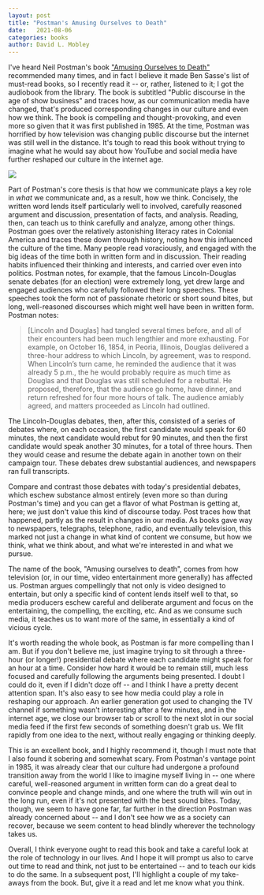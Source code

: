 ```yaml
---
layout: post
title: "Postman's Amusing Ourselves to Death"
date:   2021-08-06
categories: books
author: David L. Mobley
---
```


I've heard Neil Postman's book ["Amusing Ourselves to Death"](https://amzn.to/2WVyH0S) recommended many times, and in fact I believe it made Ben Sasse's list of must-read books, so I recently read it -- or, rather, listened to it; I got the audiobook from the library. The book is subtitled "Public discourse in the age of show business" and traces how, as our communication media have changed, that's produced corresponding changes in our culture and even how we think. The book is compelling and thought-provoking, and even more so given that it was first published in 1985. At the time, Postman was horrified by how television was changing public discourse but the internet was still well in the distance. It's tough to read this book without trying to imagine what he would say about how YouTube and social media have further reshaped our culture in the internet age.

<a href="https://www.amazon.com/Amusing-Ourselves-Death-Discourse-Business-ebook/dp/B0023ZLLH6?dchild=1&keywords=amusing+ourselves+to+death&qid=1628306178&sr=8-1&linkCode=li3&tag=davidlmobley-20&linkId=022352d85bdf6cb9f5923f88ee76ecb2&language=en_US&ref_=as_li_ss_il" target="_blank"><img border="0" src="//ws-na.amazon-adsystem.com/widgets/q?_encoding=UTF8&ASIN=B0023ZLLH6&Format=_SL250_&ID=AsinImage&MarketPlace=US&ServiceVersion=20070822&WS=1&tag=davidlmobley-20&language=en_US" ></a><img src="https://ir-na.amazon-adsystem.com/e/ir?t=davidlmobley-20&language=en_US&l=li3&o=1&a=B0023ZLLH6" width="1" height="1" border="0" alt="" style="border:none !important; margin:0px !important;" />

Part of Postman's core thesis is that how we communicate plays a key role in *what* we communicate and, as a result, how we think. Concisely, the written word lends itself particularly well to involved, carefully reasoned argument and discussion, presentation of facts, and analysis. Reading, then, can teach us to think carefully and analyze, among other things. Postman goes over the relatively astonishing literacy rates in Colonial America and traces these down through history, noting how this influenced the culture of the time. Many people read voraciously, and engaged with the big ideas of the time both in written form and in discussion. Their reading habits influenced their thinking and interests, and carried over even into politics. Postman notes, for example, that the famous Lincoln-Douglas senate debates (for an election) were extremely long, yet drew large and engaged audiences who carefully followed their long speeches. These speeches took the form not of passionate rhetoric or short sound bites, but long, well-reasoned discourses which might well have been in written form. Postman notes:
> [Lincoln and Douglas] had tangled several times before, and all of their encounters had been much lengthier and more exhausting. For example, on October 16, 1854, in Peoria, Illinois, Douglas delivered a three-hour address to which Lincoln, by agreement, was to respond. When Lincoln’s turn came, he reminded the audience that it was already 5 p.m., the he would probably require as much time as Douglas and that Douglas was still scheduled for a rebuttal. He proposed, therefore, that the audience go home, have dinner, and return refreshed for four more hours of talk. The audience amiably agreed, and matters proceeded as Lincoln had outlined.

The Lincoln-Douglas debates, then, after this, consisted of a series of debates where, on each occasion, the first candidate would speak for 60 minutes, the next candidate would rebut for 90 minutes, and then the first candidate would speak another 30 minutes, for a total of three hours. Then they would cease and resume the debate again in another town on their campaign tour. These debates drew substantial audiences, and newspapers ran full transcripts.

Compare and contrast those debates with today's presidential debates, which eschew substance almost entirely (even more so than during Postman's time) and you can get a flavor of what Postman is getting at, here; we just don't value this kind of discourse today. Post traces how that happened, partly as the result in changes in our media. As books gave way to newspapers, telegraphs, telephone, radio, and eventually television, this marked not just a change in what kind of content we consume, but how we think, what we think about, and what we're interested in and what we pursue.

The name of the book, "Amusing ourselves to death", comes from how television (or, in our time, video entertainment more generally) has affected us. Postman argues compellingly that not only is video designed to entertain, but only a specific kind of content lends itself well to that, so media producers eschew careful and deliberate argument and focus on the entertaining, the compelling, the exciting, etc. And as we consume such media, it teaches us to want more of the same, in essentially a kind of vicious cycle.

It's worth reading the whole book, as Postman is far more compelling than I am. But if you don't believe me, just imagine trying to sit through a three-hour (or longer!) presidential debate where each candidate might speak for an hour at a time. Consider how hard it would be to remain still, much less focused and carefully following the arguments being presented. I doubt I could do it, even if I didn't doze off -- and I think I have a pretty decent attention span. It's also easy to see how media could play a role in reshaping our approach. An earlier generation got used to changing the TV channel if something wasn't interesting after a few minutes, and in the internet age, we close our browser tab or scroll to the next slot in our social media feed if the first few seconds of something doesn't grab us. We flit rapidly from one idea to the next, without really engaging or thinking deeply.

This is an excellent book, and I highly recommend it, though I must note that I also found it sobering and somewhat scary. From Postman's vantage point in 1985, it was already clear that our culture had undergone a profound transition away from the world I like to imagine myself living in -- one where careful, well-reasoned argument in written form can do a great deal to convince people and change minds, and one where the truth will win out in the long run, even if it's not presented with the best sound bites. Today, though, we seem to have gone far, far further in the direction Postman was already concerned about -- and I don't see how we as a society can recover, because we seem content to head blindly wherever the technology takes us.

Overall, I think everyone ought to read this book and take a careful look at the role of technology in our lives. And I hope it will prompt us also to carve out time to read and think, not just to be entertained -- and to teach our kids to do the same. In a subsequent post, I'll highlight a couple of my take-aways from the book. But, give it a read and let me know what you think.
